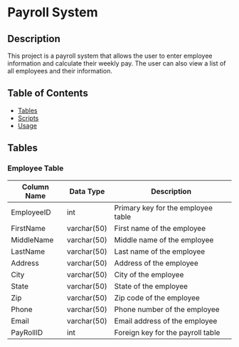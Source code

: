 # Payroll System
## Description
This project is a payroll system that allows the user to enter employee information and calculate their weekly pay. The user can also view a list of all employees and their information.

## Table of Contents
* [Tables](#tables)
* [Scripts](#scripts)
* [Usage](#usage)

## Tables

### Employee Table
| Column Name | Data Type | Description |
| ----------- | --------- | ----------- |
| EmployeeID | int | Primary key for the employee table |
| FirstName | varchar(50) | First name of the employee |
| MiddleName | varchar(50) | Middle name of the employee |
| LastName | varchar(50) | Last name of the employee |
| Address | varchar(50) | Address of the employee |
| City | varchar(50) | City of the employee |
| State | varchar(50) | State of the employee |
| Zip | varchar(50) | Zip code of the employee |
| Phone | varchar(50) | Phone number of the employee |
| Email | varchar(50) | Email address of the employee |
| PayRollID | int | Foreign key for the payroll table |